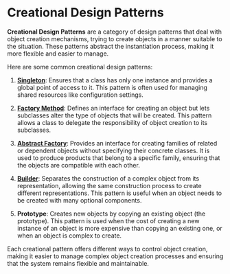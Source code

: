 # Creational Design Patterns

**Creational Design Patterns** are a category of design patterns that deal with object creation mechanisms, trying to create objects in a manner suitable to the situation. These patterns abstract the instantiation process, making it more flexible and easier to manage.

Here are some common creational design patterns:

1. [**Singleton**](singleton): Ensures that a class has only one instance and provides a global point of access to it. This pattern is often used for managing shared resources like configuration settings.

2. [**Factory Method**](factory_method): Defines an interface for creating an object but lets subclasses alter the type of objects that will be created. This pattern allows a class to delegate the responsibility of object creation to its subclasses.

3. [**Abstract Factory**](abstract_factory): Provides an interface for creating families of related or dependent objects without specifying their concrete classes. It is used to produce products that belong to a specific family, ensuring that the objects are compatible with each other.

4. [**Builder**](builder): Separates the construction of a complex object from its representation, allowing the same construction process to create different representations. This pattern is useful when an object needs to be created with many optional components.

5. **Prototype**: Creates new objects by copying an existing object (the prototype). This pattern is used when the cost of creating a new instance of an object is more expensive than copying an existing one, or when an object is complex to create.

Each creational pattern offers different ways to control object creation, making it easier to manage complex object creation processes and ensuring that the system remains flexible and maintainable.